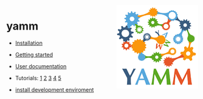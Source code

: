 

<img align="right" src="YAMMLogo.PNG">


# yamm
* [Installation](https://github.com/yetanothermetamodelmodel/yamm/blob/main/documentation/Installation.pdf)
* [Getting started](https://www.youtube.com/watch?v=oYlNeZk0GwM)
* [User documentation](https://github.com/yetanothermetamodelmodel/yamm/blob/main/documentation/UserDokumentation.pdf)
* Tutorials: [1](https://youtu.be/2H9kp6nVNVE) [2](https://youtu.be/LMpzjpw2Rbw) [3](https://youtu.be/odgM6PIF4UY) [4](https://youtu.be/fuRflZcB4e4) [5](https://youtu.be/1sLw61sd9MA)

* [install development enviroment](https://github.com/yetanothermetamodelmodel/yamm/blob/main/EclipseIDEForYammUsers.setup)
